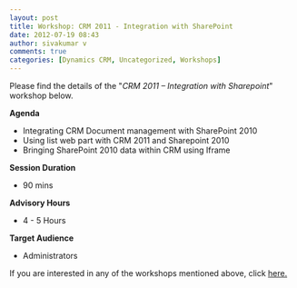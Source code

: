 ```yaml
---
layout: post
title: Workshop: CRM 2011 - Integration with SharePoint
date: 2012-07-19 08:43
author: sivakumar v
comments: true
categories: [Dynamics CRM, Uncategorized, Workshops]
---
```

<p>Please find the details of the "<em>CRM 2011 &ndash; Integration with Sharepoint</em>" workshop below.<p><strong>Agenda</strong></p><ul>
<li>Integrating CRM Document management with SharePoint 2010</li>
<li>Using list web part with CRM 2011 and Sharepoint 2010</li>
<li>Bringing SharePoint 2010 data within CRM using Iframe</li>
</ul><p><strong>Session Duration</strong></p><ul>
<li>90 mins</li>
</ul><p><strong>Advisory Hours</strong></p><ul>
<li>4 - 5 Hours</li>
</ul><p><strong>Target Audience</strong></p><ul>
<li>Administrators</li>
</ul><p>If you are interested in any of the workshops mentioned above, click <a href="mailto:blog_ptsdynamics@microsoft.com?Subject=Dynamics%20CRM%20Workshops%20-%20Registration&amp;Body=PLEASE%20FILL%20IN%20THE%20FOLLOWING%20DETAILS%0A%0AName%3A%0ACompany%20Name%3A%0APartner%20ID%3A%0AContact%20number%3A%0AEmail%20ID%3A%0AProducts%20interested%20in%3A%0ASessions%20interested%20in%3A">here.</a></p></p>

